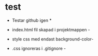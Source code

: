 **test**
=======
* Testar github igen *

- index.html fil skapad i projektmappen -

- style css med endast background-color- 

- .css ignoreras i .gitignore -